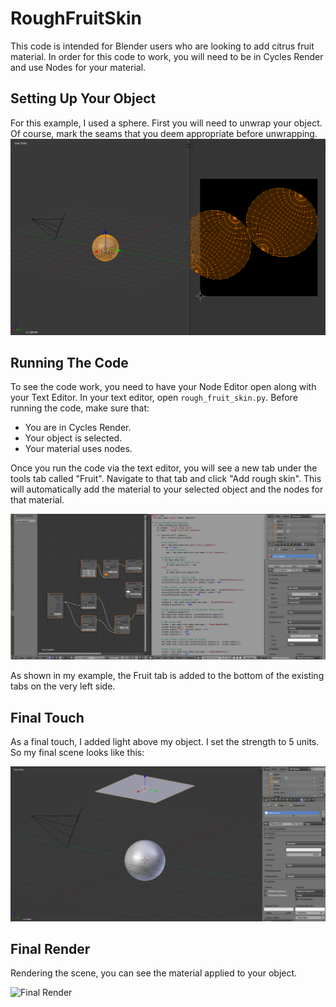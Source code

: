 # RoughFruitSkin
This code is intended for Blender users who are looking to add citrus fruit material. In order for this code to work, you will need to be in Cycles Render and use Nodes for your material.
## Setting Up Your Object
For this example, I used a sphere. First you will need to unwrap your object. Of course, mark the seams that you deem appropriate before unwrapping.
![Example unwrap](instruction_images/step1.PNG)
## Running The Code
To see the code work, you need to have your Node Editor open along with your Text Editor. In your text editor, open `rough_fruit_skin.py`. Before running the code, make sure that:
<ul>
  <li> You are in Cycles Render. </li>
  <li> Your object is selected. </li>
  <li> Your material uses nodes. </li>
</ul>
Once you run the code via the text editor, you will see a new tab under the tools tab called "Fruit". Navigate to that tab and click "Add rough skin". This will automatically add the material to your selected object and the nodes for that material.

![Adding The Material](instruction_images/step2.PNG)

As shown in my example, the Fruit tab is added to the bottom of the existing tabs on the very left side.
## Final Touch
As a final touch, I added light above my object. I set the strength to 5 units. So my final scene looks like this:

![Final Scene](instruction_images/step3.PNG)
## Final Render
Rendering the scene, you can see the material applied to your object.

![Final Render](instruction_images/step4.PNG)
